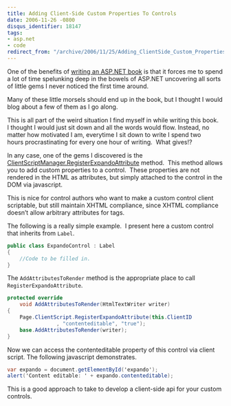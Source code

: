 ```yaml
---
title: Adding Client-Side Custom Properties To Controls
date: 2006-11-26 -0800
disqus_identifier: 18147
tags:
- asp.net
- code
redirect_from: "/archive/2006/11/25/Adding_ClientSide_Custom_Properties_To_Controls.aspx/"
---
```


One of the benefits of [writing an
ASP.NET book](https://haacked.com/archive/2006/11/19/Writing_A_Book.aspx "Writing A Book")
is that it forces me to spend a lot of time spelunking deep in the
bowels of ASP.NET uncovering all sorts of little gems I never noticed
the first time around.

Many of these little morsels should end up in the book, but I thought I
would blog about a few of them as I go along. 

This is all part of the weird situation I find myself in while writing
this book. I thought I would just sit down and all the words would flow.
Instead, no matter how motivated I am, everytime I sit down to write I
spend two hours procrastinating for every one hour of writing.  What
gives!?

In any case, one of the gems I discovered is the
[ClientScriptManager.RegisterExpandoAttribute](http://msdn2.microsoft.com/en-US/library/system.web.ui.clientscriptmanager.registerexpandoattribute(VS.80).aspx "MSDN Documentation on ClientScriptManager.RegisterExpandoAttribute")
method.  This method allows you to add custom properties to a
control.  These properties are not rendered in the HTML as attributes,
but simply attached to the control in the DOM via javascript.

This is nice for control authors who want to make a custom control
client scriptable, but still maintain XHTML compliance, since XHTML
compliance doesn’t allow arbitrary attributes for tags.

The following is a really simple example.  I present here a custom
control that inherits from `Label`.

```csharp
public class ExpandoControl : Label
{
    //Code to be filled in.
}
```

The `AddAttributesToRender` method is the appropriate place to call
`RegisterExpandoAttribute`.

```csharp
protected override 
    void AddAttributesToRender(HtmlTextWriter writer)
{
    Page.ClientScript.RegisterExpandoAttribute(this.ClientID
                , "contenteditable", "true");
    base.AddAttributesToRender(writer);
}
```

Now we can access the contenteditable property of this control via
client script. The following javascript demonstrates.

```csharp
var expando = document.getElementById('expando');
alert('Content editable: ' + expando.contenteditable);
```

This is a good approach to take to develop a client-side api for your
custom controls.


